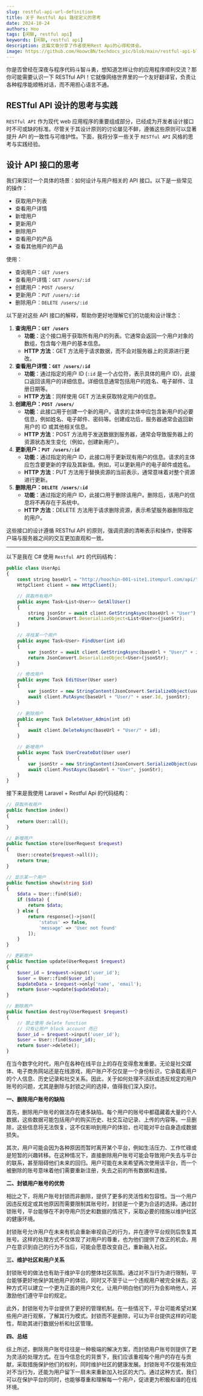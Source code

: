 ```yaml
---
slug: restful-api-url-definition
title: 关于 Restful Api 路径定义的思考
date: 2024-10-24
authors: Hoo
tags: [闲聊, restful api]
keywords: [闲聊, restful api]
description: 这篇文章分享了作者使用Rest Api的心得和体会。
image: https://github.com/HoowcBN/techdocs_pic/blob/main/restful-api-blog.jpg?raw=true
---
```


你是否曾经在深夜与程序代码斗智斗勇，想知道怎样让你的应用程序顺利交流？那你可能需要认识一下 RESTful API！它就像网络世界里的一个友好翻译官，负责让各种程序能顺畅对话，而不用担心语言不通。

<!-- truncate -->

## RESTful API 设计的思考与实践

`RESTful API` 作为现代 web 应用程序的重要组成部分，已经成为开发者设计接口时不可或缺的标准。尽管关于其设计原则的讨论屡见不鲜，遵循这些原则可以显著提升 API 的一致性与可维护性。下面，我将分享一些关于 `RESTful API` 风格的思考与实践经验。

## 设计 API 接口的思考

我们来探讨一个具体的场景：如何设计与用户相关的 API 接口。以下是一些常见的操作：

- 获取用户列表
- 查看用户详情
- 新增用户
- 更新用户
- 删除用户
- 查看用户的产品
- 查看其他用户的产品

使用：

- 查询用户：`GET /users`
- 查看用户详情：`GET /users/:id`
- 创建用户：`POST /users/`
- 更新用户：`PUT /users/:id`
- 删除用户：`DELETE /users/:id`

以下是对这些 API 接口的解释，帮助你更好地理解它们的功能和设计理念：

1. **查询用户：`GET /users`**
   - **功能**：这个接口用于获取所有用户的列表。它通常会返回一个用户对象的数组，包含每个用户的基本信息。
   - **HTTP 方法**：GET 方法用于请求数据，而不会对服务器上的资源进行更改。
2. **查看用户详情：`GET /users/:id`**
   - **功能**：通过指定的用户 ID (`:id` 是一个占位符，表示具体的用户 ID)，此接口返回该用户的详细信息。详细信息通常包括用户的姓名、电子邮件、注册日期等。
   - **HTTP 方法**：同样使用 GET 方法来获取特定用户的信息。
3. **创建用户：`POST /users/`**
   - **功能**：此接口用于创建一个新的用户。请求的主体中应包含新用户的必要信息，例如姓名、电子邮件、密码等。创建成功后，服务器通常会返回新用户的 ID 或其他相关信息。
   - **HTTP 方法**：POST 方法用于发送数据到服务器，通常会导致服务器上的资源状态发生变化（例如，创建新用户）。
4. **更新用户：`PUT /users/:id`**
   - **功能**：通过指定的用户 ID，此接口用于更新现有用户的信息。请求的主体应包含要更新的字段及其新值。例如，可以更新用户的电子邮件或姓名。
   - **HTTP 方法**：PUT 方法用于替换资源的当前表示，通常意味着对整个资源进行更新。
5. **删除用户：`DELETE /users/:id`**
   - **功能**：通过指定的用户 ID，此接口用于删除该用户。删除后，该用户的信息将不再存在于系统中。
   - **HTTP 方法**：DELETE 方法用于请求删除资源，表示希望服务器删除指定的用户。

这些接口的设计遵循 RESTful API 的原则，强调资源的清晰表示和操作，使得客户端与服务器之间的交互更加直观和一致。

------

以下是我在 C# 使用 `Restful API` 的代码结构：

```js
public class UserApi
{
	const string baseUrl = "http://hoochin-001-site1.itempurl.com/api/"; // Restful Api 的链接
	HttpClient client = new HttpClient();

	// 获取所有用户
	public async Task<List<User>> GetAllUser()
	{
		string jsonStr = await client.GetStringAsync(baseUrl + "User");
		return JsonConvert.DeserializeObject<List<User>>(jsonStr);
	}

	// 寻找某一个用户
	public async Task<User> FindUser(int id)
	{
		var jsonStr = await client.GetStringAsync(baseUrl + "User/" + id);
		return JsonConvert.DeserializeObject<User>(jsonStr);
	}

	// 修改用户
	public async Task EditUser(User user)
	{
		var jsonStr = new StringContent(JsonConvert.SerializeObject(user), Encoding.UTF8, "application/json");
		await client.PutAsync(baseUrl + "User/" + user.Id, jsonStr);
	}

	// 删除用户
	public async Task DeleteUser_Admin(int id)
	{
		await client.DeleteAsync(baseUrl + "User/" + id);
	}

	// 新增用户
	public async Task UserCreateDat(User user)
	{
		var jsonStr = new StringContent(JsonConvert.SerializeObject(user), Encoding.UTF8, "application/json");
		await client.PostAsync(baseUrl + "User", jsonStr);
	}
}
```

接下来是我使用 Laravel + Restful Api 的代码结构：

```php
// 获取所有用户
public function index()
{
    return User::all();
}

// 新增用户
public function store(UserRequest $request)
{
    User::create($request->all());
    return true;
}

// 显示某一个用户
public function show(string $id)
{
    $data = User::find($id);
    if ($data) {
        return $data;
    } else {
        return response()->json([
            'status' => false,
            'message' => 'User not found'
        ]);
    }
}

// 更新用户
public function update(UserRequest $request)
{
    $user_id = $request->input('user_id');
    $user = User::find($user_id);
    $updateData = $request->only('name', 'email');
    return $user->update($updateData);
}

// 删除用户
public function destroy(UserRequest $request)
{
    // 禁止使用 delete function
    // 只有让用户 block account 而已
    $user_id = $request->input('user_id');
    $user = User::find($user_id);
    return $user->delete();
}
```

在当今数字化时代，用户在各种在线平台上的存在变得愈发重要。无论是社交媒体、电子商务网站还是在线游戏，用户账户不仅仅是一个身份标识，它承载着用户的个人信息、历史记录和社交关系。因此，关于如何处理不活跃或违反规定的用户账号的问题，尤其是删除与封锁之间的选择，值得我们深入探讨。

**一、删除用户账号的缺陷**

首先，删除用户账号的做法存在诸多缺陷。每个用户的账号中都蕴藏着大量的个人数据，这些数据可能包括用户的购买历史、社交互动记录、上传的内容等。一旦删除，这些信息将无法恢复，这不仅影响到用户的体验，也可能对平台自身造成数据损失。

其次，用户可能会因为各种原因而暂时离开某个平台，例如生活压力、工作忙碌或是短暂的兴趣转移。在这种情况下，直接删除用户账号可能会导致用户失去与平台的联系，甚至阻碍他们未来的回归。用户可能在未来希望再次使用该平台，而一个被删除的账号意味着他们需要重新注册，失去之前的所有数据和连接。

**二、封锁用户账号的优势**

相比之下，将用户账号封锁而非删除，提供了更多的灵活性和包容性。当一个用户因违反规定或其他原因而需要限制其账号时，封锁是一个更为合适的选择。通过封锁账号，平台能够在不剥夺用户历史和数据的情况下，采取必要的措施以维护社区的健康环境。

封锁账号允许用户在未来有机会重新审视自己的行为，并在遵守平台规则后恢复其账号。这样的处理方式不仅体现了对用户的尊重，也为他们提供了改正的机会。用户在意识到自己的行为不当后，可能会愿意改变自己，重新融入社区。

**三、维护社区和用户关系**

封锁账号的做法也有助于维护平台的整体社区氛围。通过对不当行为进行限制，平台能够更好地保护其他用户的体验，同时又不至于让一个违规用户被完全抹去。这种方式可以建立一个更为正面的用户文化，让用户明白他们的行为会影响他人，并激励他们遵守平台的规定。

此外，封锁账号为平台提供了更好的管理机制。在一些情况下，平台可能希望对某些用户进行观察，了解其行为模式。封锁而不是删除，可以为平台提供这样的可能性，帮助其进行数据分析和社区管理。

**四、总结**

综上所述，删除用户账号往往是一种极端的解决方案，而封锁用户账号则提供了更为灵活的处理方式。在当今信息化的背景下，我们应该重视每个用户的存在与贡献，采取措施保护他们的权利，同时维护社区的健康发展。封锁账号不仅能有效应对不当行为，还能为用户留下一扇未来重新加入社区的大门。通过这种方式，我们可以在保护平台的同时，也能够尊重和理解每一个用户，促进更为积极和谐的在线环境。

